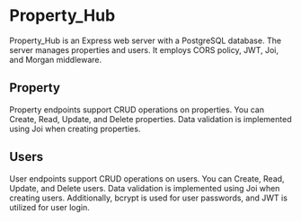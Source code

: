 # Property_Hub

Property_Hub is an Express web server with a PostgreSQL database. The server manages properties and users. It employs CORS policy, JWT, Joi, and Morgan middleware.

## Property

Property endpoints support CRUD operations on properties. You can Create, Read, Update, and Delete properties. Data validation is implemented using Joi when creating properties.

## Users

User endpoints support CRUD operations on users. You can Create, Read, Update, and Delete users. Data validation is implemented using Joi when creating users. Additionally, bcrypt is used for user passwords, and JWT is utilized for user login.




